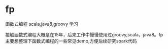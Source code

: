 # fp
函数式编程 scala,java8,groovy 学习

接触函数式编程大概是在15年，后来工作中慢慢使用过groovy,scala，java8。fp 主要想整理下函数式编程的一些常见demo,方便后续研究spark代码
